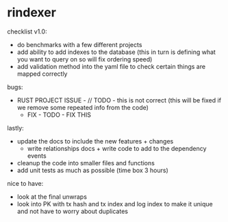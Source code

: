 # rindexer

checklist v1.0:
- do benchmarks with a few different projects
- add ability to add indexes to the database (this in turn is defining what you want to query on so will fix ordering speed)
- add validation method into the yaml file to check certain things are mapped correctly

bugs:
- RUST PROJECT ISSUE - // TODO - this is not correct (this will be fixed if we remove some repeated info from the code)
  - FIX - TODO - FIX THIS
  
lastly:
- update the docs to include the new features + changes
  - write relationships docs + write code to add to the dependency events
- cleanup the code into smaller files and functions
- add unit tests as much as possible (time box 3 hours)

nice to have:
- look at the final unwraps
- look into PK with tx hash and tx index and log index to make it unique and not have to worry about duplicates
